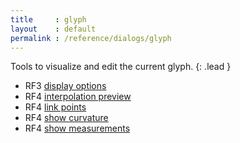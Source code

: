 ```yaml
---
title     : glyph
layout    : default
permalink : /reference/dialogs/glyph
---
```


Tools to visualize and edit the current glyph.
{: .lead }

- <span class="badge text-bg-danger" >RF3</span> [display options](display-options)
- <span class="badge text-bg-success">RF4</span> [interpolation preview](interpolation-preview)
- <span class="badge text-bg-success">RF4</span> [link points](link-points)
- <span class="badge text-bg-success">RF4</span> [show curvature](show-curvature)
- <span class="badge text-bg-success">RF4</span> [show measurements](show-measurements)
